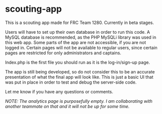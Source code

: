 # scouting-app
This is a scouting app made for FRC Team 1280. Currently in beta stages.

Users will have to set up their own database in order to run this code. A MySQL database is recommended, as the PHP MySQLi library was used in this web app. Some parts of the app are not accessible, if you are not logged in. Certain pages will not be available to regular users, since certain pages are restricted for only administrators and captains.

Index.php is the first file you should run as it is the log-in/sign-up page.

The app is still being developed, so do not consider this to be an accurate presentation of what the final app will look like. This is just a basic UI that was put in place in order to test and debug the server-side code.

Let me know if you have any questions or comments.

*NOTE: The analytics page is purposefully empty. I am collaborating with another teammate on that and it will not be up for some time.*
